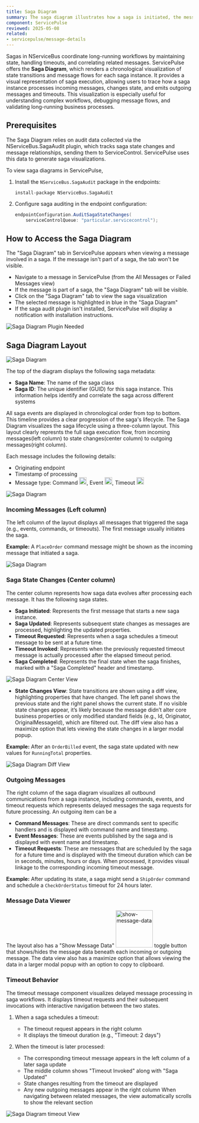 ```yaml
---
title: Saga Diagram
summary: The saga diagram illustrates how a saga is initiated, the messages it sends or handles, and details about saga data changes
component: ServicePulse
reviewed: 2025-05-08
related:
- servicepulse/message-details
---
```


Sagas in NServiceBus coordinate long-running workflows by maintaining state, handling timeouts, and correlating related messages. ServicePulse offers the **Saga Diagram**, which renders a chronological visualization of state transitions and message flows for each saga instance. It provides a visual representation of saga execution, allowing users to trace how a saga instance processes incoming messages, changes state, and emits outgoing messages and timeouts. This visualization is especially useful for understanding complex workflows, debugging message flows, and validating long-running business processes.

## Prerequisites

The Saga Diagram relies on audit data collected via the NServiceBus.SagaAudit plugin, which tracks saga state changes and message relationships, sending them to ServiceControl. ServicePulse uses this data to generate saga visualizations.

To view saga diagrams in ServicePulse,

1. Install the `NServiceBus.SagaAudit` package in the endpoints:
   ```
   install-package NServiceBus.SagaAudit
   ```

2. Configure saga auditing in the endpoint configuration:
   ```csharp
   endpointConfiguration.AuditSagaStateChanges(
       serviceControlQueue: "particular.servicecontrol");
   ```

## How to Access the Saga Diagram

The "Saga Diagram" tab in ServicePulse appears when viewing a message involved in a saga. If the message isn't part of a saga, the tab won't be visible.

- Navigate to a message in ServicePulse (from the All Messages or Failed Messages view)
- If the message is part of a saga, the "Saga Diagram" tab will be visible.
- Click on the "Saga Diagram" tab to view the saga visualization
- The selected message is highlighted in blue in the "Saga Diagram"
- If the saga audit plugin isn't installed, ServicePulse will display a notification with installation instructions.

![Saga Diagram Plugin Needed](images/saga-diagram-plugin-needed.png 'width=400')

## Saga Diagram Layout

![Saga Diagram](images/saga-diagram.png 'width=800')

The top of the diagram displays the following saga metadata:

- **Saga Name**: The name of the saga class
- **Saga ID**: The unique identifier (GUID) for this saga instance. This information helps identify and correlate the saga across different systems

All saga events are displayed in chronological order from top to bottom. This timeline provides a clear progression of the saga's lifecycle. The Saga Diagram visualizes the saga lifecycle using a three-column layout. This layout clearly represnts the full saga execution flow, from incoming messages(left column) to state changes(center column) to outgoing messages(right column).

Each message includes the following details:

- Originating endpoint
- Timestamp of processing
- Message type: Command <img src="images/message-command-icon.png" width="20" alt="command">, Event <img src="images/message-event-icon.png" width="20" alt="event">, Timeout <img src="images/message-timeout-icon.png" width="20" alt="timeout">

![Saga Diagram](images/saga-diagram-message.png 'width=350')

### Incoming Messages (Left column)

The left column of the layout displays all messages that triggered the saga (e.g., events, commands, or timeouts). The first message usually initiates the saga.

**Example:** A `PlaceOrder` command message might be shown as the incoming message that initiated a saga.

![Saga Diagram](images/saga-diagram-incoming.png 'width=800')

### Saga State Changes (Center column)

The center column represents how saga data evolves after processing each message. It has the following saga states.

- **Saga Initiated**: Represents the first message that starts a new saga instance.
- **Saga Updated**: Represents subsequent state changes as messages are processed, highlighting the updated properties.
- **Timeout Requested**: Represents when a saga schedules a timeout message to be sent at a future time.
- **Timeout Invoked**: Represents when the previously requested timeout message is actually processed after the elapsed timeout period.
- **Saga Completed**: Represents the final state when the saga finishes, marked with a "Saga Completed" header and timestamp.

![Saga Diagram Center View](images/saga-diagram-center-view.png 'width=800')

- **State Changes View**: State transitions are shown using a diff view, highlighting properties that have changed. The left panel shows the previous state and the right panel shows the current state. If no visible state changes appear, it’s likely because the message didn’t alter core business properties or only modified standard fields (e.g., Id, Originator, OriginalMessageId), which are filtered out. The diff view also has a maximize option that lets viewing the state changes in a larger modal popup.

**Example:** After an `OrderBilled` event, the saga state updated with new values for `RunningTotal` properties.

![Saga Diagram Diff View](images/saga-diagram-diff-view.png 'width=800')

### Outgoing Messages

The right column of the saga diagram visualizes all outbound communications from a saga instance, including commands, events, and timeout requests which represents delayed messages the saga requests for future processing. An outgoing item  can be a

- **Command Messages**: These are direct commands sent to specific handlers and is displayed with command name and timestamp.
- **Event Messages**: These are events published by the saga and is displayed with event name and timestamp.
- **Timeout Requests**: These are messages that are scheduled by the saga for a future time and is displayed with the timeout duration which can be in seconds, minutes, hours or days. When processed, it provides visual linkage to the corresponding incoming timeout message.

**Example:** After updating its state, a saga might send a `ShipOrder` command and schedule a `CheckOrderStatus` timeout for 24 hours later.

### Message Data Viewer

The layout also has a "Show Message Data"  <img src="images/show-message-data.png" width="100" alt="show-message-data">  toggle button that shows/hides the message data beneath each incoming or outgoing message. The data view also has a maximize option that allows viewing the data  in a larger modal popup with an option to copy to clipboard.

### Timeout Behavior

The timeout message component visualizes delayed message processing in saga workflows. It displays timeout requests and their subsequent invocations with interactive navigation between the two states.

1. When a saga schedules a timeout:
   - The timeout request appears in the right column
   - It displays the timeout duration (e.g., "Timeout: 2 days")

2. When the timeout is later processed:
   - The corresponding timeout message appears in the left column of a later saga update
   - The middle column shows "Timeout Invoked" along with "Saga Updated"
   - State changes resulting from the timeout are displayed
   - Any new outgoing messages appear in the right column
When navigating between related messages, the view automatically scrolls to show the relevant section

![Saga Diagram timeout View](images/saga-diagram-timeout-view.png 'width=800')
